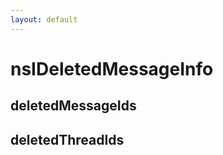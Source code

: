 ```yaml
---
layout: default
---
```


# nsIDeletedMessageInfo #

## deletedMessageIds ##

## deletedThreadIds ##

